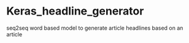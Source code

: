 # Keras_headline_generator
seq2seq word based model to generate article headlines based on an article
